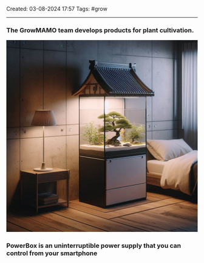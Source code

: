 Created: 03-08-2024 17:57
Tags: #grow
___
### The GrowMAMO team develops products for plant cultivation.

<div>
	<img src="./static/image.png">
</div>

### **PowerBox** is an uninterruptible power supply that you can control from your smartphone


